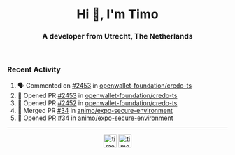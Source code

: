 <h1 align="center">Hi 👋, I'm Timo</h1>
<h3 align="center">A developer from Utrecht, The Netherlands</h3>
<br/>
<!-- https://github.com/rahuldkjain/github-profile-readme-generator --!>

<!--  <p align="left"><img src="https://github-readme-stats.vercel.app/api?username=timoglastra&show_icons=true&count_private=true&" alt="timoglastra" /></p> --!>

<!--
Github language stats
<p align="left"><img src="https://github-readme-stats.vercel.app/api/top-langs/?username=timoglastra&layout=compact" alt="timoglastra" /><p>
-->

<!-- Codestats language stats -->
<!-- <p align="left"><img src="https://codestats-readme.vercel.app/api/top-langs/?username=timoglastra&layout=compact&language_count=12" alt="timoglastra" /><p>    --!>
  
<h3>Recent Activity</h3>

<!--START_SECTION:activity-->
1. 🗣 Commented on [#2453](https://github.com/openwallet-foundation/credo-ts/pull/2453#issuecomment-3396626860) in [openwallet-foundation/credo-ts](https://github.com/openwallet-foundation/credo-ts)
2. 💪 Opened PR [#2453](https://github.com/openwallet-foundation/credo-ts/pull/2453) in [openwallet-foundation/credo-ts](https://github.com/openwallet-foundation/credo-ts)
3. 💪 Opened PR [#2452](https://github.com/openwallet-foundation/credo-ts/pull/2452) in [openwallet-foundation/credo-ts](https://github.com/openwallet-foundation/credo-ts)
4. 🎉 Merged PR [#34](https://github.com/animo/expo-secure-environment/pull/34) in [animo/expo-secure-environment](https://github.com/animo/expo-secure-environment)
5. 💪 Opened PR [#34](https://github.com/animo/expo-secure-environment/pull/34) in [animo/expo-secure-environment](https://github.com/animo/expo-secure-environment)
<!--END_SECTION:activity-->

---

<p align="center">
<a href="https://twitter.com/timoglastra" target="blank"><img align="center" src="https://cdn.jsdelivr.net/npm/simple-icons@3.0.1/icons/twitter.svg" alt="timoglastra" height="30" width="30" /></a>
<a href="https://linkedin.com/in/timoglastra" target="blank"><img align="center" src="https://cdn.jsdelivr.net/npm/simple-icons@3.0.1/icons/linkedin.svg" alt="timoglastra" height="30" width="30" /></a>
</p>



